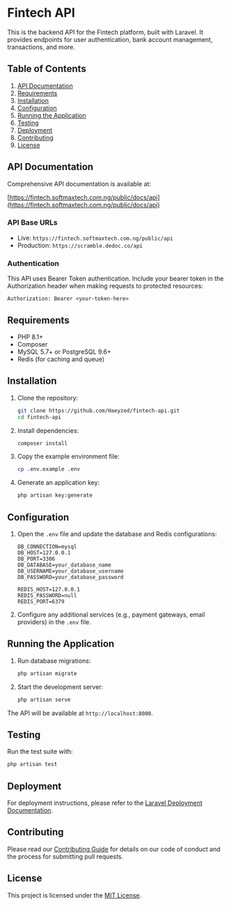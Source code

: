 # Fintech API

This is the backend API for the Fintech platform, built with Laravel. It provides endpoints for user authentication, bank account management, transactions, and more.

## Table of Contents

1. [API Documentation](#api-documentation)
2. [Requirements](#requirements)
3. [Installation](#installation)
4. [Configuration](#configuration)
5. [Running the Application](#running-the-application)
6. [Testing](#testing)
7. [Deployment](#deployment)
8. [Contributing](#contributing)
9. [License](#license)

## API Documentation

Comprehensive API documentation is available at:

[https://fintech.softmaxtech.com.ng/public/docs/api](https://fintech.softmaxtech.com.ng/public/docs/api)

### API Base URLs

- Live: `https://fintech.softmaxtech.com.ng/public/api`
- Production: `https://scramble.dedoc.co/api`

### Authentication

This API uses Bearer Token authentication. Include your bearer token in the Authorization header when making requests to protected resources:

```
Authorization: Bearer <your-token-here>
```

## Requirements

- PHP 8.1+
- Composer
- MySQL 5.7+ or PostgreSQL 9.6+
- Redis (for caching and queue)

## Installation

1. Clone the repository:
   ```bash
   git clone https://github.com/Haeyzed/fintech-api.git
   cd fintech-api
   ```

2. Install dependencies:
   ```bash
   composer install
   ```

3. Copy the example environment file:
   ```bash
   cp .env.example .env
   ```

4. Generate an application key:
   ```bash
   php artisan key:generate
   ```

## Configuration

1. Open the `.env` file and update the database and Redis configurations:

   ```
   DB_CONNECTION=mysql
   DB_HOST=127.0.0.1
   DB_PORT=3306
   DB_DATABASE=your_database_name
   DB_USERNAME=your_database_username
   DB_PASSWORD=your_database_password

   REDIS_HOST=127.0.0.1
   REDIS_PASSWORD=null
   REDIS_PORT=6379
   ```

2. Configure any additional services (e.g., payment gateways, email providers) in the `.env` file.

## Running the Application

1. Run database migrations:
   ```bash
   php artisan migrate
   ```

2. Start the development server:
   ```bash
   php artisan serve
   ```

The API will be available at `http://localhost:8000`.

## Testing

Run the test suite with:

```bash
php artisan test
```

## Deployment

For deployment instructions, please refer to the [Laravel Deployment Documentation](https://laravel.com/docs/deployment).

## Contributing

Please read our [Contributing Guide](CONTRIBUTING.md) for details on our code of conduct and the process for submitting pull requests.

## License

This project is licensed under the [MIT License](LICENSE).

